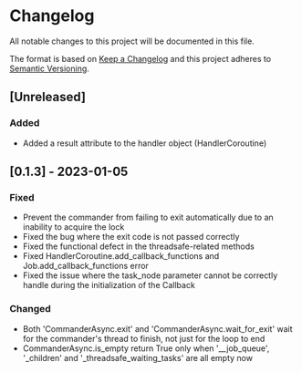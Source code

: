 # Changelog

All notable changes to this project will be documented in this file.

The format is based on [Keep a Changelog](http://keepachangelog.com/)
and this project adheres to [Semantic Versioning](http://semver.org/).

## [Unreleased]

### Added

- Added a result attribute to the handler object (HandlerCoroutine)

## [0.1.3] - 2023-01-05

### Fixed

- Prevent the commander from failing to exit automatically due to an inability to acquire the lock
- Fixed the bug where the exit code is not passed correctly
- Fixed the functional defect in the threadsafe-related methods
- Fixed HandlerCoroutine.add_callback_functions and Job.add_callback_functions error
- Fixed the issue where the task_node parameter cannot be correctly handle during the initialization of the Callback

### Changed

- Both 'CommanderAsync.exit' and 'CommanderAsync.wait_for_exit' wait for the commander's thread to finish, not just for the loop to end
- CommanderAsync.is_empty return True only when '__job_queue', '_children' and '_threadsafe_waiting_tasks' are all empty now
